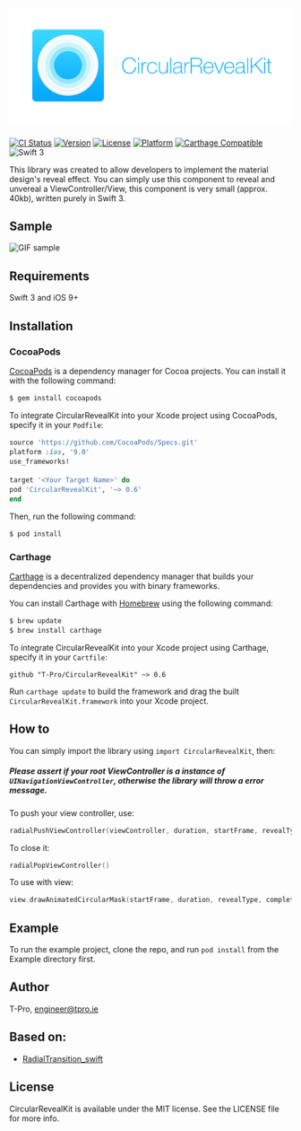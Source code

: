 # [![CircularRevealKit](./Art/CircularRevealKit.png)](#)

[![CI Status](https://www.bitrise.io/app/7bb98f99ce35b4e8.svg?token=vd860qvOkKynwpA0I19wDg)](https://www.bitrise.io/app/7bb98f99ce35b4e8#/builds)
[![Version](https://img.shields.io/cocoapods/v/CircularRevealKit.svg?style=flat)](http://cocoapods.org/pods/CircularRevealKit)
[![License](https://img.shields.io/cocoapods/l/CircularRevealKit.svg?style=flat)](http://cocoapods.org/pods/CircularRevealKit)
[![Platform](https://img.shields.io/cocoapods/p/CircularRevealKit.svg?style=flat)](http://cocoapods.org/pods/CircularRevealKit)
[![Carthage Compatible](https://img.shields.io/badge/Carthage-compatible-4BC51D.svg?style=flat)](https://github.com/Carthage/Carthage)
![Swift 3](https://img.shields.io/badge/Swift-3-orange.svg?style=flat)

This library was created to allow developers to implement the material design's reveal effect.
You can simply use this component to reveal and unvereal a ViewController/View, this component is very small (approx. 40kb), written purely in Swift 3.

## Sample
![GIF sample](https://media.giphy.com/media/3cwSEnIK1GJEs/giphy.gif)

## Requirements

Swift 3 and iOS 9+

## Installation

### CocoaPods

[CocoaPods](http://cocoapods.org) is a dependency manager for Cocoa projects. You can install it with the following command:

```bash
$ gem install cocoapods
```

To integrate CircularRevealKit into your Xcode project using CocoaPods, specify it in your `Podfile`:

```ruby
source 'https://github.com/CocoaPods/Specs.git'
platform :ios, '9.0'
use_frameworks!

target '<Your Target Name>' do
pod 'CircularRevealKit', '~> 0.6'
end
```

Then, run the following command:

```bash
$ pod install
```

### Carthage

[Carthage](https://github.com/Carthage/Carthage) is a decentralized dependency manager that builds your dependencies and provides you with binary frameworks.

You can install Carthage with [Homebrew](http://brew.sh/) using the following command:

```bash
$ brew update
$ brew install carthage
```

To integrate CircularRevealKit into your Xcode project using Carthage, specify it in your `Cartfile`:

```ogdl
github "T-Pro/CircularRevealKit" ~> 0.6
```

Run `carthage update` to build the framework and drag the built `CircularRevealKit.framework` into your Xcode project.

## How to

You can simply import the library using `import CircularRevealKit`, then:

##### Please assert if your root ViewController is a instance of `UINavigationViewController`, otherwise the library will throw a error message.

To push your view controller, use:

```swift
radialPushViewController(viewController, duration, startFrame, revealType, completionBlock?)
```

To close it:

```swift
radialPopViewController()
```

To use with view:

```swift
view.drawAnimatedCircularMask(startFrame, duration, revealType, completionBlock?)
```

## Example

To run the example project, clone the repo, and run `pod install` from the Example directory first.

## Author

T-Pro, engineer@tpro.ie

## Based on:

* [RadialTransition_swift][1]

## License

CircularRevealKit is available under the MIT license. See the LICENSE file for more info.

[1]: https://github.com/apadalko/RadialTransition_swift
